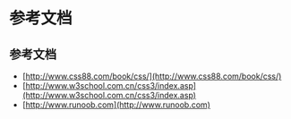 # 参考文档

## 参考文档
- [http://www.css88.com/book/css/](http://www.css88.com/book/css/)
- [http://www.w3school.com.cn/css3/index.asp](http://www.w3school.com.cn/css3/index.asp)
- [http://www.runoob.com](http://www.runoob.com)
